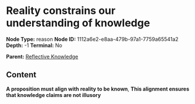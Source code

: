 # Reality constrains our understanding of knowledge

**Node Type:** reason
**Node ID:** 1112a6e2-e8aa-479b-97a1-7759a65541a2
**Depth:** -1
**Terminal:** No

**Parent:** [Reflective Knowledge](reflective-knowledge.md)

## Content

**A proposition must align with reality to be known**, **This alignment ensures that knowledge claims are not illusory**
